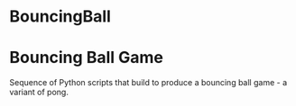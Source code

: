 # BouncingBall

Bouncing Ball Game
==================

Sequence of Python scripts that build to produce a bouncing ball game - a variant of pong.
